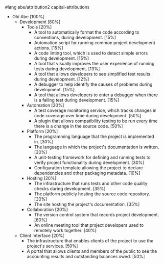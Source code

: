 #lang abe/attribution2 capital-attributions

* Old Abe [100%]
  * Development [80%]
    * Tools [20%]
      * A tool to automatically format the code according to conventions, during development. [15%]
      * Automation script for running common project development actions. [15%]
      * A code linting tool, which is used to detect simple errors during development. [15%]
      * A tool that visually improves the user experience of running tests during development. [13%]
      * A tool that allows developers to see simplified test results during development. [12%]
      * A debugger to help identify the causes of problems during development. [15%]
      * A tool that allows developers to enter a debugger when there is a failing test during development. [15%]
    * Automation [20%]
      * A test coverage monitoring service, which tracks changes in code coverage over time during development. [50%]
      * A plugin that allows compatibility testing to be run every time there is a change in the source code. [50%]
    * Platform [20%]
      * The programming language that the project is implemented in. [30%]
      * The language in which the project's documentation is written. [30%]
      * A unit-testing framework for defining and running tests to verify project functionality during development. [30%]
      * Configuration template allowing the project to declare dependencies and other packaging metadata. [10%]
    * Hosting [20%]
      * The infrastructure that runs tests and other code quality checks during development. [35%]
      * The platform publicly hosting the source code repository. [30%]
      * The site hosting the project's documentation. [35%]
    * Collaboration [20%]
      * The version control system that records project development. [60%]
      * An online meeting tool that project developers used to remotely work together. [40%]
  * Client Interface [20%]
    * The infrastructure that enables clients of the project to use the project's services. [50%]
    * A portal that allows clients and members of the public to see the accounting results and outstanding balances owed. [50%]

